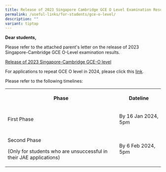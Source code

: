 ```yaml
---
title: Release of 2023 Singapore Cambridge GCE O Level Examination Results
permalink: /useful-links/for-students/gce-o-level/
description: ""
variant: tiptap
---
```

<p><strong>Dear students,</strong></p><p>Please refer to the attached parent's letter on the release of 2023 Singapore-Cambridge GCE O-Level examination results.</p><p><a href="/files/Useful Links/For Parents/Announcement_on_School_Website___O_Level_Results_Release_2023.pdf" rel="noopener noreferrer nofollow" target="_blank">Release of 2023 Singapore-Cambridge GCE-O level</a></p><p>For applications to repeat GCE O level in 2024, please click this <a href="https://go.gov.sg/pssrepeatolvl2024" rel="noopener noreferrer nofollow" target="_blank">link</a>.</p><p>Please refer to the following timelines:</p><table><tbody><tr><th rowspan="1" colspan="1"><p>Phase</p></th><th rowspan="1" colspan="1"><p>Dateline</p></th></tr><tr><td rowspan="1" colspan="1"><p>First Phase</p></td><td rowspan="1" colspan="1"><p>By 16 Jan 2024, 5pm</p></td></tr><tr><td rowspan="1" colspan="1"><p>Second Phase</p><p>(Only for students who are unsuccessful in their JAE applications)</p></td><td rowspan="1" colspan="1"><p>By 6 Feb 2024, 5pm</p></td></tr></tbody></table><p></p>